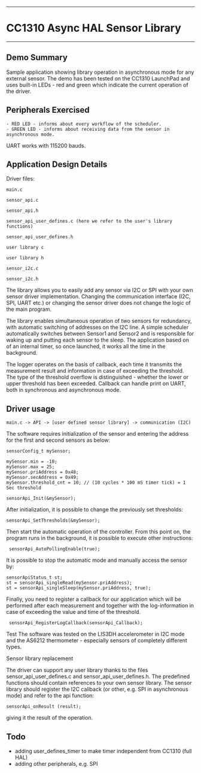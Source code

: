 

---
# CC1310 Async HAL Sensor Library

---

## Demo Summary

Sample application showing library operation in asynchronous mode for any external sensor.
The demo has been tested on the CC1310 LaunchPad and uses built-in LEDs - red and green which indicate the 
current operation of the driver.

## Peripherals Exercised
```
- RED LED - informs about every workflow of the scheduler.
- GREEN LED - informs about receiving data from the sensor in asynchronous mode.
```
UART works with 115200 bauds.

## Application Design Details

Driver files:
```
main.c

sensor_api.c

sensor_api.h

sensor_api_user_defines.c (here we refer to the user's library functions)

sensor_api_user_defines.h

user library c

user library h

sensor_i2c.c

sensor_i2c.h
```
The library allows you to easily add any sensor via I2C or SPI with your own sensor driver implementation. Changing 
the communication interface (I2C, SPI, UART etc.) or changing the sensor driver does not change the logic of the main 
program. 

The library enables simultaneous operation of two sensors for redundancy, with automatic switching of addresses on 
the I2C line. A simple scheduler automatically switches between Sensor1 and Sensor2 and is responsible for waking 
up and putting each sensor to the sleep. The application based on of an internal timer, so once launched, it works all 
the time in the background. 

The logger operates on the basis of callback, each time it transmits the measurement result and information in case of 
exceeding the threshold. The type of the threshold overflow is distinguished - whether the lower or upper threshold has 
been exceeded. Callback can handle print on UART, both in synchronous and asynchronous mode.

## Driver usage
```
main.c -> API -> [user defined sensor library] -> communication (I2C)
```

The software requires initialization of the sensor and entering the address for the first and second sensors as below:
```
sensorConfig_t mySensor;

mySensor.min = -10;
mySensor.max = 25;
mySensor.priAddress = 0x48; 
mySensor.secAddress = 0x49; 
mySensor.threshold_cnt = 10; // (10 cycles * 100 mS timer tick) = 1 Sec threshold

sensorApi_Init(&mySensor);
```
After initialization, it is possible to change the previously set thresholds:
```
sensorApi_SetThresholds(&mySensor);
```
Then start the automatic operation of the controller. From this point on, the program runs in the background, it is 
possible to execute other instructions:
```
 sensorApi_AutoPollingEnable(true);
``` 
It is possible to stop the automatic mode and manually access the sensor by:
```
sensorApiStatus_t st;
st = sensorApi_singleRead(mySensor.priAddress);
st = sensorApi_singleSleep(mySensor.priAddress, true);
```
Finally, you need to register a callback for our application which will be performed after each measurement and together with the log-information in case of exceeding the value and time of the threshold.
```
 sensorApi_RegisterLogCallback(sensorApi_Callback);
```
Test
The software was tested on the LIS3DH accelerometer in I2C mode and the AS6212 thermometer - especially sensors of completely different types.

Sensor library replacement

The driver can support any user library thanks to the files sensor_api_user_defines.c and sensor_api_user_defines.h. The predefined functions should contain references to your own sensor library. The sensor library should register the I2C callback (or other, e.g. SPI in asynchronous mode) and refer to the api function:
```
sensorApi_onResult (result);
```
giving it the result of the operation.

## Todo
- adding user_defines_timer to make timer independent from CC1310 (full HAL)
- adding other peripherals, e.g. SPI
